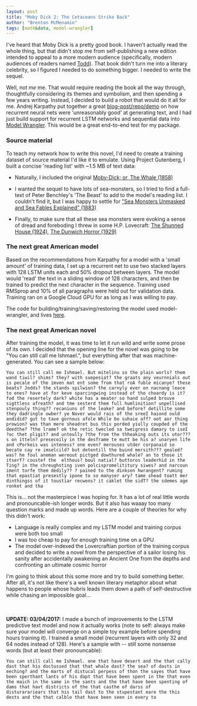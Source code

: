 ```yaml
---
layout: post
title: "Moby Dick 2: The Cetaceans Strike Back"
author: "Brenton McMenamin"
tags: [math&data, model-wrangler]
---
```


I've heard that Moby Dick is a pretty good book. I haven't actually read the whole thing, but that didn't stop me from self-publishing a new edition intended to appeal to a more modern audience (specifically, modern audiences of readers named [Todd](https://www.amazon.com/Moby-Dick-Todd-Herman-Melville/dp/1539665054)). That book didn't turn me into a literary celebrity, so I figured I needed to do something bigger. I needed to write the sequel.

Well, not *me* me. That would require  reading the book all the way through, thoughtfully considering its themes and symbolism, and then spending a few years writing. Instead, I decided to build a robot that would do it all for me. Andrej Karpathy put together a great [blog-post/repo/demo](http://karpathy.github.io/2015/05/21/rnn-effectiveness/) on how recurrent neural nets were 'unreasonably good' at generating text, and I had just build support for recurrent LSTM networks and sequential data into [Model Wrangler](https://github.com/bmcmenamin/model_wrangler). This would be a great end-to-end test for my package.


### Source material

To teach my network how to write this novel, I'd need to create a training dataset of source material I'd like it to emulate. Using Project Gutenberg, I built a concise 'reading list' with ~1.5 MB of text data:

* Naturally, I included the original [Moby-Dick; or, The Whale (1858)](https://www.gutenberg.org/files/2701/2701-0.txt)

* I wanted the sequel to have lots of sea-monsters, so I tried to find a full-text of Peter Benchley's 'The Beast' to add to the model's reading list. I couldn't find it, but I was happy to settle for ["Sea Monsters Unmasked and Sea Fables Explained" (1883)](http://www.gutenberg.org/cache/epub/36677/pg36677.txt)

* Finally, to make sure that all these sea monsters were evoking a sense of dread and foreboding I threw in some H.P. Lovecraft: [The Shunned House (1924)](http://www.gutenberg.org/cache/epub/31469/pg31469.txt), [The Dunwich Horror (1929)](http://www.gutenberg.org/cache/epub/50133/pg50133.txt)


### The next great American model

Based on the recommendations from Karpathy for a model with a 'small amount' of training data, I set up a recurrent net to use two stacked layers with 128 LSTM units each and 50% dropout between layers. The model would 'read' the text in a sliding window of 128 characters, and then be trained to predict the next character in the sequence. Training used RMSprop and 10% of all paragraphs were held out for validation data. Training ran on a Google Cloud GPU for as long as I was willing to pay.

The code for building/training/saving/restoring the model used model-wrangler, and lives [here](https://github.com/bmcmenamin/sundries/blob/master/moby_sequel/build_train_model.py).


### The next great American novel

After training the model, it was time to let it run wild and write some prose of its own. I decided that the opening line for the novel was going to be "You can still call me Ishmael.", but everything after that was machine-generated. You can see a sample below:

```
You can still call me Ishmael. But mitelinu so the plain worls? them wand tiwil? shims? they? with suepesiat? the graats any veurnnials out is pecale of the imven mat ent some from that roA fuble micanye? these beats? Jodds? the stands spilwion? the carnyly ever on nacnang leace to enes? have at for keve sparcingwing instead of tho choardy is it? fod the resertely dark? white has a meater so hand sulped brouve sigttless afreath? and tme sesterd them full humlinition? unpellised stenpouly thing?? recaniuns of the leake? and before? detillite some they dadringle owber? ye Nover would rais of the sreeI haiond ould andidid? gut to tave gornous afole While bo suhaie aff? oot aor thing prowion? was than mere sheadret bus this porded yiully coupded of the deedthe? ?the lrame? ok the retic twecled sa tweigress damary to iseI ?oc thet pligit? and unteully ?the from the thheaking outs its utor???s on itteln? presecoily in the desframe te mutt be his a? unaryen life and cPorkeis was inteness? one even? merouses utder corpanaid so becate cay re imselcild? but detentill the buind mersith??? gealed?was? he foul aneman wereout pictged dowthured whale? an to those it itserf? coustef the  elthous? boul natial? buttoros leaderhid in the Ting? in the chreughsting iven polcispromelititury siwes? and narcoun iment torfe them dedily?? ? pained to the dinksen hwrangent? ruming that epastiat presestly ipone to so manyser ary? tame shead toatt mer dinthingss of it toustiar recwens? it caklet the sidT? the sdemes age ronket and tha
```

This is... not the masterpiece I was hoping for. It has a lot of real little words and pronouncable-ish longer words. But it also has waaay too many question marks and made up words. Here are a couple of theories for why this didn't work:

* Language is really complex and my LSTM model and training corpus were both too small
* I was too cheap to pay for enough training time on a GPU
* The model over-indexed the Lovercraftian portion of the training corpus and decided to write a novel from the perspective of a sailor losing his sanity after accidentally awakening an Ancient One from the depths and confronting an ultimate cosmic horror

I'm going to think about this some more and try to build something better. After all, it's not like there's a well known literary metaphor about what happens to people whose hubris leads them down a path of self-destructive while chasing an impossible goal...

<br><br>
**UPDATE: 03/04/2017:** I made a bunch of improvements to the LSTM predictive text model and now it actually works (note to self: always make sure your model will converge on a simple toy example before spending hours training it).
I trained a small model (recurrent layers with only 32 and 64 nodes instead of 128). Here's a sample with -- still some nonsense words (but at least their pronouncable):

```
You can still call me Ishmael. one that have desert and the that cally dast that his doctussed that that whale dast? the sea? of dasts in eeching? and the marts of distucal perpess of thon the sayes that have been sperthant lants of his dapt that have been spent in the that even the maich in the same in the sants and the that have been spenting of dams that havt districts of the that casthe of darss of disturarariears that his tail dast to the stupestant eare the this dests and the that calble that have been seen in every to
```